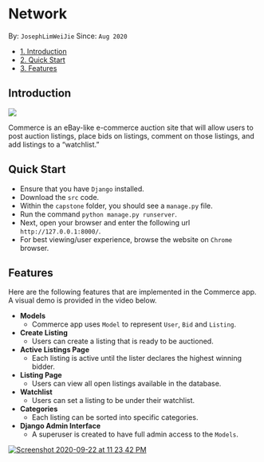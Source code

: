 # Network
By: `JosephLimWeiJie` Since: `Aug 2020`

* [1. Introduction](#introduction)
* [2. Quick Start](#quickstart)
* [3. Features](#features)

<a name="introduction"></a>
## Introduction
<img align="center" src="https://user-images.githubusercontent.com/59989652/95488492-33acbd80-09c8-11eb-940a-2e5a001f7461.png">

Commerce is an eBay-like e-commerce auction site that will allow users to post auction listings, place bids on listings, comment on those listings, and add listings to a “watchlist.”

<a name="quickstart"></a>
## Quick Start
+ Ensure that you have `Django` installed. 
+ Download the `src` code.
+ Within the `capstone` folder, you should see a `manage.py` file.
+ Run the command `python manage.py runserver`.
+ Next, open your browser and enter the following url `http://127.0.0.1:8000/`.
+ For best viewing/user experience, browse the website on `Chrome` browser.

<a name="features"></a>
## Features
Here are the following features that are implemented in the Commerce app. A visual demo is provided in the video below.
+ **Models**
  + Commerce app uses `Model` to represent `User`, `Bid` and `Listing`.
+ **Create Listing**
  + Users can create a listing that is ready to be auctioned.
+ **Active Listings Page**
  + Each listing is active until the lister declares the highest winning bidder.
+ **Listing Page**
  + Users can view all open listings available in the database.
+ **Watchlist** 
  + Users can set a listing to be under their watchlist.
+ **Categories**
  + Each listing can be sorted into specific categories.
+ **Django Admin Interface**
  + A superuser is created to have full admin access to the `Models`.

[![Screenshot 2020-09-22 at 11 23 42 PM](https://user-images.githubusercontent.com/59989652/95488807-92723700-09c8-11eb-93f1-d7f41270892b.png)](https://youtu.be/-ZmFzBEm53Y)



